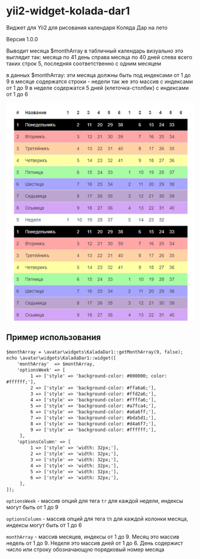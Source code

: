 # yii2-widget-kolada-dar1

Виджет для Yii2 для рисования календаря Коляда Дар на лето

Версия 1.0.0

Выводит месяца $monthArray в табличный календарь
визуально это выглядит так:
месяца по 41 день справа месяца по 40 дней слева
всего таких строк 5, последняя соответственно с одним месяцем

в данных $monthArray:
эти месяца должны быть под индексами от 1 до 9
в месяце содержатся строки - недели так же это массив с индексами от 1 до 9
в неделе содержатся 5 дней (клеточка-столбик) с индексами от 1 до 6

![](images/2020-01-28_11-17-51.png)

## Пример использования

```
$monthArray = \avatar\widgets\KaladaDar1::getMonthArray(9, false);
echo \avatar\widgets\KaladaDar1::widget([
    'monthArray'  => $monthArray,
    'optionsWeek' => [
         1 => ['style' => 'background-color: #000000; color: #ffffff;'],
         2 => ['style' => 'background-color: #ffa6a6;'],
         3 => ['style' => 'background-color: #ffd2a6;'],
         4 => ['style' => 'background-color: #ffffa6;'],
         5 => ['style' => 'background-color: #a7fca4;'],
         6 => ['style' => 'background-color: #a6a6ff;'],
         7 => ['style' => 'background-color: #bda5d1;'],
         8 => ['style' => 'background-color: #d4a6f7;'],
         9 => ['style' => 'background-color: #ffffff;'],
     ],
    'optionsColumn' => [
         1 => ['style' => 'width: 32px;'],
         2 => ['style' => 'width: 32px;'],
         3 => ['style' => 'width: 32px;'],
         4 => ['style' => 'width: 32px;'],
         5 => ['style' => 'width: 32px;'],
         6 => ['style' => 'width: 32px;'],
     ],
]); 
```

`optionsWeek` - массив опций для тега `tr` для каждой недели, индексы могут быть от 1 до 9

`optionsColumn` - массив опций для тега `th` для каждой колонки месяца, индексы могут быть от 1 до 6

`monthArray` - массив месяцев, индексы от 1 до 9. Месяц это массив недель от 1 до 9. Неделя это массив дней от 1 до 6. День содержист число или строку обозначающую порядковый номер месяца